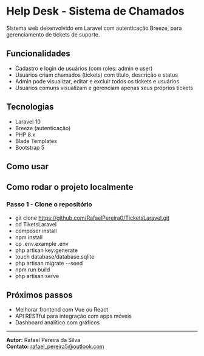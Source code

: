 # Help Desk - Sistema de Chamados

Sistema web desenvolvido em Laravel com autenticação Breeze, para gerenciamento de tickets de suporte.

## Funcionalidades

- Cadastro e login de usuários (com roles: admin e user)
- Usuários criam chamados (tickets) com título, descrição e status
- Admin pode visualizar, editar e excluir todos os tickets e usuários
- Usuários comuns visualizam e gerenciam apenas seus próprios tickets

## Tecnologias

- Laravel 10
- Breeze (autenticação)
- PHP 8.x
- Blade Templates
- Bootstrap 5

## Como usar

## Como rodar o projeto localmente

### Passo 1 - Clone o repositório

- git clone https://github.com/RafaelPereira0/TicketsLaravel.git
- cd TiketsLaravel
- composer install
- npm install
- cp .env.example .env
- php artisan key:generate
- touch database/database.sqlite
- php artisan migrate --seed
- npm run build
- php artisan serve


## Próximos passos


- Melhorar frontend com Vue ou React
- API RESTful para integração com apps móveis
- Dashboard analítico com gráficos

---

**Autor:** Rafael Pereira da Silva  
**Contato:** rafael_pereira5@outlook.com 
